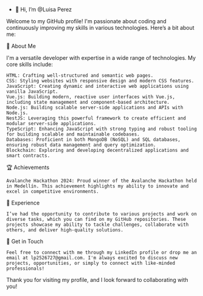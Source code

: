 - 👋 Hi, I’m @Luisa Perez

 Welcome to my GitHub profile! I'm passionate about coding and continuously improving my skills in various technologies. Here’s a bit about me:

🌟 About Me

I'm a versatile developer with expertise in a wide range of technologies. My core skills include:

    HTML: Crafting well-structured and semantic web pages.
    CSS: Styling websites with responsive design and modern CSS features.
    JavaScript: Creating dynamic and interactive web applications using vanilla JavaScript.
    Vue.js: Building modern, reactive user interfaces with Vue.js, including state management and component-based architecture.
    Node.js: Building scalable server-side applications and APIs with Node.js.
    NestJS: Leveraging this powerful framework to create efficient and modular server-side applications.
    TypeScript: Enhancing JavaScript with strong typing and robust tooling for building scalable and maintainable codebases.
    Databases: Proficient in both MongoDB (NoSQL) and SQL databases, ensuring robust data management and query optimization.
    Blockchain: Exploring and developing decentralized applications and smart contracts.

🏆 Achievements

    Avalanche Hackathon 2024: Proud winner of the Avalanche Hackathon held in Medellín. This achievement highlights my ability to innovate and excel in competitive environments.

🔧 Experience

    I’ve had the opportunity to contribute to various projects and work on diverse tasks, which you can find on my GitHub repositories. These projects showcase my ability to tackle challenges, collaborate with others, and deliver high-quality solutions.

💬 Get in Touch

    Feel free to connect with me through my LinkedIn profile or drop me an email at lp2526727@gmail.com. I'm always excited to discuss new projects, opportunities, or simply to connect with like-minded professionals!

Thank you for visiting my profile, and I look forward to collaborating with you!
<!---
holas1356/holas1356 is a ✨ special ✨ repository because its `README.md` (this file) appears on your GitHub profile.
You can click the Preview link to take a look at your changes.
--->
